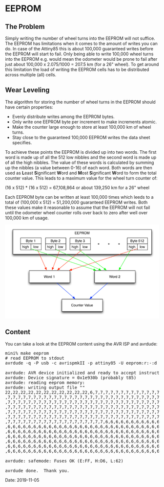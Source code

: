 # EEPROM

## The Problem

Simply writing the number of wheel turns into the EEPROM will not suffice. The EEPROM has limitations when it comes to the amount of writes you can do. In case of the Attiny85 this is about 100,000 guaranteed writes before the EEPROM will start to fail. Only being able to write 100,000 wheel turns into the EEPROM e.g. would mean the odometer would be prone to fail after just about 100,000 x 2.075/1000 = 207.5 km (for a 26" wheel). To get around this limitation the load of writing the EEPROM cells has to be distributed across multiple (all) cells.

## Wear Leveling

The algorithm for storing the number of wheel turns in the EEPROM should have certain properties:

* Evenly distribute writes among the EEPROM bytes.
* Only write one EEPROM byte per increment to make increments atomic.
* Make the counter large enough to store at least 100,000 km of wheel turns.
* Stay close to the guaranteed 100,000 EEPROM writes the data sheet specifies.

To achieve these points the EEPROM is divided up into two words. The first word is made up of all the 512 low nibbles and the second word is made up of all the high nibbles. The value of these words is calculated by summing up the nibbles (a value between 0-16) of each word. Both words are then used as **L**east **S**ignificant **W**ord and **M**ost **S**ignificant **W**ord to form the total counter value. This leads to a maximum value for the wheel turn counter of:

(16 x 512) * (16 x 512) = 67,108,864 or about 139,250 km for a 26" wheel

Each EEPROM byte can be written at least 100,000 times which leeds to a total of (100,000 x 512) = 51,200,000 guaranteed EEPROM writes. Both these values make it reasonable to assume that the EEPROM will not fail until the odometer wheel counter rolls over back to zero after well over 100,000 km of usage.

![eeprom](images/eeprom.png)

## Content

You can take a look at the EEPROM content using the AVR ISP and avrdude:

<pre>
mini% make eeprom
# read EEPROM to stdout
avrdude -q -P usb -c avrispmkII -p attiny85 -U eeprom:r:-:d

avrdude: AVR device initialized and ready to accept instructions
avrdude: Device signature = 0x1e930b (probably t85)
avrdude: reading eeprom memory:
avrdude: writing output file "<stdout>"
22,22,22,22,22,22,22,22,22,22,22,6,7,7,7,7,7,7,7,7,7,7,7,7,7,7,7,7,7,7,7,7,7,7,7
,7,7,7,7,7,7,7,7,7,7,7,7,7,7,7,7,7,7,7,7,7,7,7,7,7,7,7,7,7,7,7,7,7,7,7,7,7,7,7,7
,7,7,7,7,7,7,7,7,7,7,7,7,7,7,7,7,7,7,7,7,7,7,7,7,7,7,7,7,7,7,7,7,7,7,7,7,7,7,7,7
,7,7,7,7,7,7,7,7,7,7,7,7,7,7,7,7,7,7,7,7,7,7,7,7,7,7,7,7,7,7,7,7,7,7,7,7,7,7,7,7
,7,7,7,7,7,7,7,7,7,7,7,7,7,7,7,7,7,7,7,7,7,7,7,7,7,7,7,7,7,7,7,7,7,7,7,7,7,7,7,7
,7,7,7,7,7,7,7,7,7,7,7,7,7,7,7,7,7,7,7,7,7,7,7,7,7,7,7,7,7,7,7,7,7,7,7,7,7,7,7,7
,7,7,7,7,7,7,7,7,7,7,7,7,7,7,7,7,7,7,7,6,6,6,6,6,6,6,6,6,6,6,6,6,6,6,6,6,6,6,6,6
,6,6,6,6,6,6,6,6,6,6,6,6,6,6,6,6,6,6,6,6,6,6,6,6,6,6,6,6,6,6,6,6,6,6,6,6,6,6,6,6
,6,6,6,6,6,6,6,6,6,6,6,6,6,6,6,6,6,6,6,6,6,6,6,6,6,6,6,6,6,6,6,6,6,6,6,6,6,6,6,6
,6,6,6,6,6,6,6,6,6,6,6,6,6,6,6,6,6,6,6,6,6,6,6,6,6,6,6,6,6,6,6,6,6,6,6,6,6,6,6,6
,6,6,6,6,6,6,6,6,6,6,6,6,6,6,6,6,6,6,6,6,6,6,6,6,6,6,6,6,6,6,6,6,6,6,6,6,6,6,6,6
,6,6,6,6,6,6,6,6,6,6,6,6,6,6,6,6,6,6,6,6,6,6,6,6,6,6,6,6,6,6,6,6,6,6,6,6,6,6,6,6
,6,6,6,6,6,6,6,6,6,6,6,6,6,6,6,6,6,6,6,6,6,6,6,6,6,6,6,6,6,6,6,6,6,6,6,6,6

avrdude: safemode: Fuses OK (E:FF, H:D6, L:62)

avrdude done.  Thank you.
</pre>

Date: 2019-11-05
